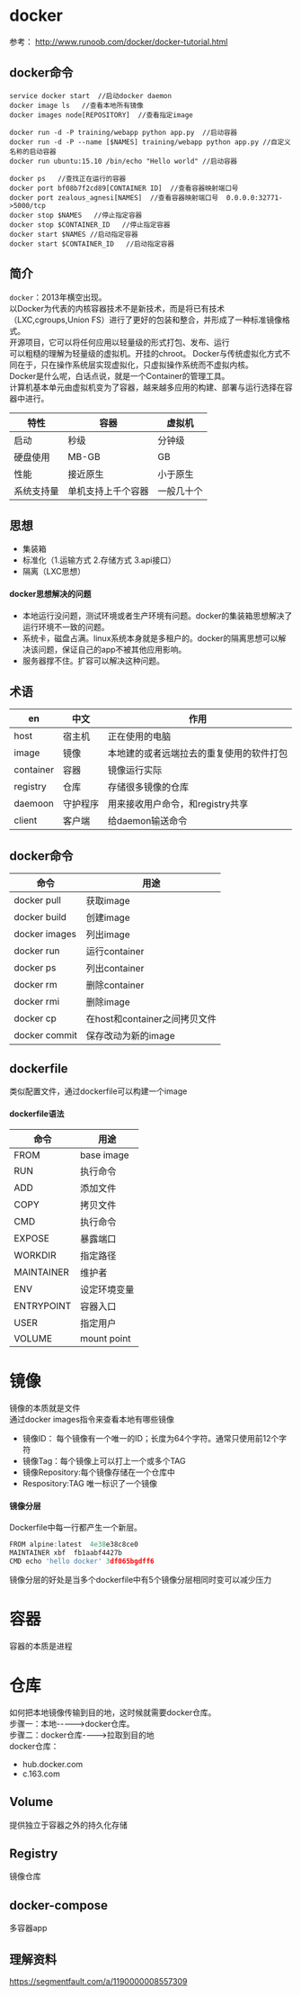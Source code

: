 # docker
参考： http://www.runoob.com/docker/docker-tutorial.html
## docker命令
``` shell
service docker start  //启动docker daemon
docker image ls   //查看本地所有镜像
docker images node[REPOSITORY]  //查看指定image

docker run -d -P training/webapp python app.py  //启动容器
docker run -d -P --name [$NAMES] training/webapp python app.py //自定义名称的启动容器
docker run ubuntu:15.10 /bin/echo "Hello world" //启动容器

docker ps   //查找正在运行的容器
docker port bf08b7f2cd89[CONTAINER ID]  //查看容器映射端口号
docker port zealous_agnesi[NAMES]  //查看容器映射端口号  0.0.0.0:32771->5000/tcp
docker stop $NAMES   //停止指定容器
docker stop $CONTAINER_ID   //停止指定容器
docker start $NAMES //启动指定容器
docker start $CONTAINER_ID   //启动指定容器
```
## 简介
`docker`：2013年横空出现。  
以Docker为代表的内核容器技术不是新技术，而是将已有技术（LXC,cgroups,Union FS）进行了更好的包装和整合，并形成了一种标准镜像格式。   
开源项目，它可以将任何应用以轻量级的形式打包、发布、运行  
可以粗糙的理解为轻量级的虚拟机。开挂的chroot。 
Docker与传统虚拟化方式不同在于，只在操作系统层实现虚拟化，只虚拟操作系统而不虚拟内核。  
Docker是什么呢，白话点说，就是一个Container的管理工具。  
计算机基本单元由虚拟机变为了容器，越来越多应用的构建、部署与运行选择在容器中进行。

|特性|容器|虚拟机|
|---|---|---|
|启动|秒级|分钟级|
|硬盘使用|MB-GB|GB|
|性能|接近原生|小于原生|
|系统支持量|单机支持上千个容器|一般几十个|  
## 思想
* 集装箱
* 标准化（1.运输方式  2.存储方式  3.api接口）
* 隔离（LXC思想）
#### docker思想解决的问题
* 本地运行没问题，测试环境或者生产环境有问题。docker的集装箱思想解决了运行环境不一致的问题。
* 系统卡，磁盘占满。linux系统本身就是多租户的。docker的隔离思想可以解决该问题，保证自己的app不被其他应用影响。
* 服务器撑不住。扩容可以解决这种问题。
## 术语
|en|中文|作用|
|---|---|---|
|host|宿主机|正在使用的电脑|
|image|镜像|本地建的或者远端拉去的重复使用的软件打包|
|container|容器|镜像运行实际|
|registry|仓库|存储很多镜像的仓库|
|daemoon|守护程序|用来接收用户命令，和registry共享|
|client|客户端|给daemon输送命令|
## docker命令
|命令|用途|
|---|---|
|docker pull|获取image|
|docker build|创建image|
|docker images|列出image|
|docker run|运行container|
|docker ps|列出container|
|docker rm|删除container|
|docker rmi|删除image|
|docker cp|在host和container之间拷贝文件|
|docker commit|保存改动为新的image|
## dockerfile
类似配置文件，通过dockerfile可以构建一个image
#### dockerfile语法
|命令|用途|
|---|---|
|FROM|base image|
|RUN|执行命令|
|ADD|添加文件|
|COPY|拷贝文件|
|CMD|执行命令|
|EXPOSE|暴露端口|
|WORKDIR|指定路径|
|MAINTAINER|维护者|
|ENV|设定环境变量|
|ENTRYPOINT|容器入口|
|USER|指定用户|
|VOLUME|mount point|
# 镜像
镜像的本质就是文件  
通过docker images指令来查看本地有哪些镜像  
* 镜像ID： 每个镜像有一个唯一的ID；长度为64个字符。通常只使用前12个字符
* 镜像Tag：每个镜像上可以打上一个或多个TAG
* 镜像Repository:每个镜像存储在一个仓库中  
* Respository:TAG 唯一标识了一个镜像
#### 镜像分层
Dockerfile中每一行都产生一个新层。
``` javascript
FROM alpine:latest  4e38e38c8ce0
MAINTAINER xbf  fb1aabf4427b
CMD echo 'hello docker' 3df065bgdff6
```
镜像分层的好处是当多个dockerfile中有5个镜像分层相同时变可以减少压力
# 容器
容器的本质是进程
# 仓库
如何把本地镜像传输到目的地，这时候就需要docker仓库。  
步骤一：本地----->docker仓库。  
步骤二：docker仓库---->拉取到目的地  
docker仓库：
* hub.docker.com
* c.163.com
## Volume
提供独立于容器之外的持久化存储
## Registry
镜像仓库
## docker-compose
多容器app
## 理解资料
https://segmentfault.com/a/1190000008557309
